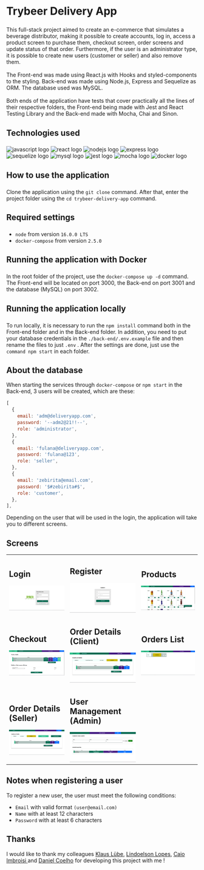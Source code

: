 <h1 align="left">Trybeer Delivery App</h1>

###

<p align="left">This full-stack project aimed to create an e-commerce that simulates a beverage distributor, making it possible to create accounts, log in, access a product screen to purchase them, checkout screen, order screens and update status of that order. Furthermore, if the user is an administrator type, it is possible to create new users (customer or seller) and also remove them.<br><br>The Front-end was made using React.js with Hooks and styled-components to the styling. Back-end was made using Node.js, Express and Sequelize as ORM. The database used was MySQL.<br><br>Both ends of the application have tests that cover practically all the lines of their respective folders, the Front-end being made with Jest and React Testing Library and the Back-end made with Mocha, Chai and Sinon.</p> 

###

<h2 align="left">Technologies used</h2>

###

<div align="left">
  <img src="https://cdn.jsdelivr.net/gh/devicons/devicon/icons/javascript/javascript-original.svg" height="50" width="62" alt="javascript logo"  />
  <img src="https://cdn.jsdelivr.net/gh/devicons/devicon/icons/react/react-original.svg" height="50" width="62" alt="react logo"  />
  <img src="https://cdn.jsdelivr.net/gh/devicons/devicon/icons/nodejs/nodejs-original.svg" height="50" width="62" alt="nodejs logo"  />
  <img src="https://cdn.jsdelivr.net/gh/devicons/devicon/icons/express/express-original.svg" height="50" width="62" alt="express logo"  />
  <img src="https://cdn.jsdelivr.net/gh/devicons/devicon/icons/sequelize/sequelize-original.svg" height="50" width="62" alt="sequelize logo"  />
  <img src="https://cdn.jsdelivr.net/gh/devicons/devicon/icons/mysql/mysql-original.svg" height="50" width="62" alt="mysql logo"  />
  <img src="https://cdn.jsdelivr.net/gh/devicons/devicon/icons/jest/jest-plain.svg" height="50" width="62" alt="jest logo"  />
  <img src="https://cdn.jsdelivr.net/gh/devicons/devicon/icons/mocha/mocha-plain.svg" height="50" width="62" alt="mocha logo"  />
  <img src="https://cdn.jsdelivr.net/gh/devicons/devicon/icons/docker/docker-original-wordmark.svg" height="50" width="62" alt="docker logo"  />
</div>

###

<h2 align="left">How to use the application</h2>

###

Clone the application using the `git clone` command. After that, enter the project folder using the `cd trybeer-delivery-app` command.

###

<h2 align="left">Required settings</h2>

###

- `node` from version `16.0.0 LTS`
- `docker-compose` from version `2.5.0`

###

<h2 align="left">Running the application with Docker</h2>

###

In the root folder of the project, use the `docker-compose up -d` command. The Front-end will be located on port 3000, the Back-end on port 3001 and the database (MySQL) on port 3002.
###

<h2 align="left">Running the application locally</h2>

###

To run locally, it is necessary to run the `npm install` command both in the Front-end folder and in the Back-end folder. In addition, you need to put your database credentials in the `./back-end/.env.example` file and then rename the files to just `.env` . After the settings are done, just use the ` command npm start` in each folder.

###

<h2 align="left">About the database</h2>

When starting the services through `docker-compose` or `npm start` in the Back-end, 3 users will be created, which are these:

```JavaScript
[
  {
    email: 'adm@deliveryapp.com',
    password: '--adm2@21!!--',
    role: 'administrator',
  },
  {
    email: 'fulana@deliveryapp.com',
    password: 'fulana@123',
    role: 'seller',
  },
  {
    email: 'zebirita@email.com',
    password: '$#zebirita#$',
    role: 'customer',
  },
],
```

Depending on the user that will be used in the login, the application will take you to different screens.

###

<h2 align="left">Screens</h2>

<table>
  <tr>
    <td width="300px">
      <h2>Login</h2>
      <img src="./images/login.png" alt="login-preview" />
    </td>
    <td width="300px">
      <h2>Register</h2>
      <img src="./images/register.png" alt="register-preview" />
    </td>
    <td width="300px">
      <h2>Products</h2>
      <img src="./images/products.png" alt="products-preview" />
    </td>
  </tr>
  <tr>
    <td  width="300px">
      <h2>Checkout</h2>
      <img src="./images/checkout.png" alt="checkout-preview" />
    </td>
    <td width="300px">
      <h2>Order Details (Client)</h2>
      <img src="./images/order-details.png" alt="order-details-preview" />
    </td>
    <td width="300px">
      <h2>Orders List</h2>
      <img src="./images/orders.png" alt="orders-preview" />
    </td>
  </tr>
  <tr>
    <td width="300px">
      <h2>Order Details (Seller)</h2>
      <img src="./images/seller-order-details.png" alt="seller-order-details-preview" />
    </td>
    <td width="300px">
      <h2>User Management (Admin)</h2>
      <img src="./images/admin.png" alt="admin-preview" />
    </td>
  </tr>
</table>

###

<h2 align="left">Notes when registering a user</h2>

To register a new user, the user must meet the following conditions:

- `Email` with valid format ```(user@email.com)```
- `Name` with at least 12 characters
- `Password` with at least 6 characters

<h2 align="left">Thanks</h2>

I would like to thank my colleagues [Klaus Lübe](https://www.linkedin.com/in/klauslube/), [ Lindoelson Lopes](https://www.linkedin.com/in/joselindoelsonlopes/), [Caio Imbroisi ](https://www.linkedin.com/in/caio-imbroisi/) and [Daniel Coelho](https://www.linkedin.com/in/daniel-alves-coelho/) for developing this project with me !

